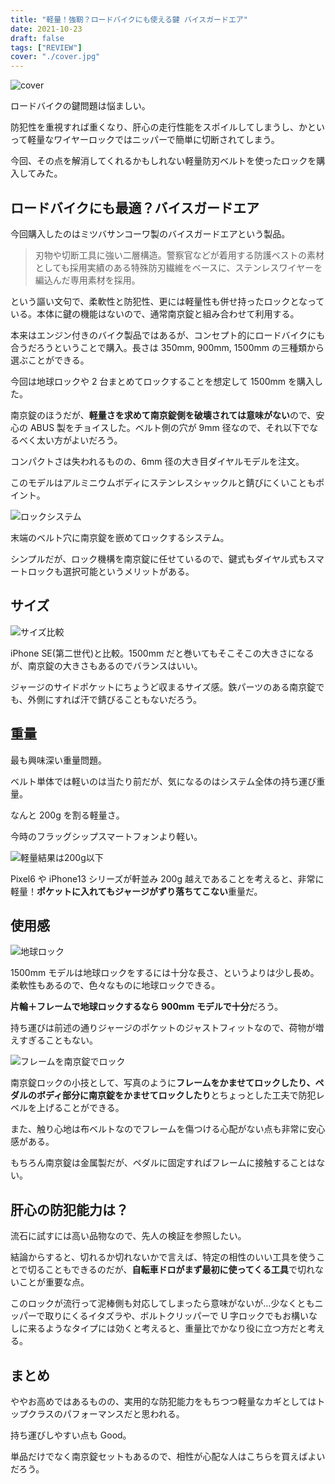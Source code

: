 ```yaml
---
title: "軽量！強靭？ロードバイクにも使える鍵 バイスガードエア"
date: 2021-10-23
draft: false
tags: ["REVIEW"]
cover: "./cover.jpg"
---
```


![cover](./cover.jpg)

ロードバイクの鍵問題は悩ましい。

防犯性を重視すれば重くなり、肝心の走行性能をスポイルしてしまうし、かといって軽量なワイヤーロックではニッパーで簡単に切断されてしまう。

今回、その点を解消してくれるかもしれない軽量防刃ベルトを使ったロックを購入してみた。

## ロードバイクにも最適？バイスガードエア

今回購入したのはミツバサンコーワ製のバイスガードエアという製品。

<LinkBox url="https://www.amazon.co.jp/dp/B097XQT8N2/" isAmazonLink />

> 刃物や切断工具に強い二層構造。警察官などが着用する防護ベストの素材としても採用実績のある特殊防刃繊維をベースに、ステンレスワイヤーを編込んだ専用素材を採用。

という謳い文句で、柔軟性と防犯性、更には軽量性も併せ持ったロックとなっている。本体に鍵の機能はないので、通常南京錠と組み合わせて利用する。

本来はエンジン付きのバイク製品ではあるが、コンセプト的にロードバイクにも合うだろうということで購入。長さは 350mm, 900mm, 1500mm の三種類から選ぶことができる。

今回は地球ロックや 2 台まとめてロックすることを想定して 1500mm を購入した。

南京錠のほうだが、**軽量さを求めて南京錠側を破壊されては意味がない**ので、安心の ABUS 製をチョイスした。ベルト側の穴が 9mm 径なので、それ以下でなるべく太い方がよいだろう。

<LinkBox url="https://www.amazon.co.jp/dp/B00ME90XUM/" isAmazonLink />

コンパクトさは失われるものの、6mm 径の大き目ダイヤルモデルを注文。

このモデルはアルミニウムボディにステンレスシャックルと錆びにくいこともポイント。

![ロックシステム](./locking.jpg)

末端のベルト穴に南京錠を嵌めてロックするシステム。

シンプルだが、ロック機構を南京錠に任せているので、鍵式もダイヤル式もスマートロックも選択可能というメリットがある。

## サイズ

![サイズ比較](./size.jpg)

iPhone SE(第二世代)と比較。1500mm だと巻いてもそこそこの大きさになるが、南京錠の大きさもあるのでバランスはいい。

ジャージのサイドポケットにちょうど収まるサイズ感。鉄パーツのある南京錠でも、外側にすれば汗で錆びることもないだろう。

## 重量

最も興味深い重量問題。

ベルト単体では軽いのは当たり前だが、気になるのはシステム全体の持ち運び重量。

なんと 200g を割る軽量さ。

今時のフラッグシップスマートフォンより軽い。

![軽量結果は200g以下](./weight.jpg)

Pixel6 や iPhone13 シリーズが軒並み 200g 越えであることを考えると、非常に軽量！**ポケットに入れてもジャージがずり落ちてこない**重量だ。

## 使用感

![地球ロック](./earth_lock.jpg)

1500mm モデルは地球ロックをするには十分な長さ、というよりは少し長め。柔軟性もあるので、色々なものに地球ロックできる。

**片輪＋フレームで地球ロックするなら 900mm モデルで十分**だろう。

持ち運びは前述の通りジャージのポケットのジャストフィットなので、荷物が増えすぎることもない。

![フレームを南京錠でロック](./stay_locking.jpg)

南京錠ロックの小技として、写真のように**フレームをかませてロックしたり、ペダルのボディ部分に南京錠をかませてロックしたり**とちょっとした工夫で防犯レベルを上げることができる。

また、触り心地は布ベルトなのでフレームを傷つける心配がない点も非常に安心感がある。

もちろん南京錠は金属製だが、ペダルに固定すればフレームに接触することはない。

## 肝心の防犯能力は？

流石に試すには高い品物なので、先人の検証を参照したい。

<LinkBox url="http://blog.livedoor.jp/wason/archives/20210917_cyclespice_viceguardair.html" />

結論からすると、切れるか切れないかで言えば、特定の相性のいい工具を使うことで切ることもできるのだが、**自転車ドロがまず最初に使ってくる工具**で切れないことが重要な点。

このロックが流行って泥棒側も対応してしまったら意味がないが…少なくともニッパーで取りにくるイタズラや、ボルトクリッパーで U 字ロックでもお構いなしに来るようなタイプには効くと考えると、重量比でかなり役に立つ方だと考える。

## まとめ

ややお高めではあるものの、実用的な防犯能力をもちつつ軽量なカギとしてはトップクラスのパフォーマンスだと思われる。

持ち運びしやすい点も Good。

単品だけでなく南京錠セットもあるので、相性が心配な人はこちらを買えばよいだろう。

<LinkBox url="https://www.amazon.co.jp/dp/B097XQPZXQ/" isAmazonLink />
